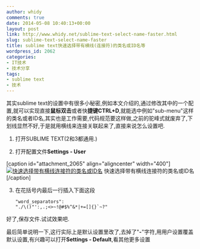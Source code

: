 ```yaml
---
author: whidy
comments: true
date: 2014-05-08 10:40:13+00:00
layout: post
link: http://www.whidy.net/sublime-text-select-name-faster.html
slug: sublime-text-select-name-faster
title: sublime text快速选择带有横线(连接符)的类名或ID名等
wordpress_id: 2062
categories:
- IT技术
- 技术分享
tags:
- sublime text
- 技术
---
```


其实sublime text的设置中有很多小秘密,例如本文介绍的,通过修改其中的一个配置,就可以实现直接**鼠标双击**或者快**捷键CTRL+D**,就能选中例如"sub-menu"这样的类名或者ID名,其实也是工作需要,代码规范要这样做,之前的驼峰式就废弃了,下划线显然不好,于是就用横线来连接关联起来了,直接来说怎么设置吧.

1. 打开SUBLIME TEXT(2和3都通用.)

2. 打开配置文件**Settings - User**

[caption id="attachment_2065" align="aligncenter" width="400"][![快速选择带有横线连接符的类名或ID名](http://www.whidy.net/wp-content/uploads/2014/05/fast-select-400x175.jpg)](http://www.whidy.net/wp-content/uploads/2014/05/fast-select.jpg) 快速选择带有横线连接符的类名或ID名[/caption]

3. 在花括号内最后一行插入下面这段


    
    <code class="css">"word_separators": "./\\()\"':,.;<>~!@#$%^&*|+=[]{}`~?"</code>



好了,保存文件.试试效果吧.

最后简单说明一下,这行实际上是默认设置里改了,去掉了"**-**"字符,用用户设置覆盖默认设置,有兴趣可以打开**Settings - Default**,看其他更多设置
